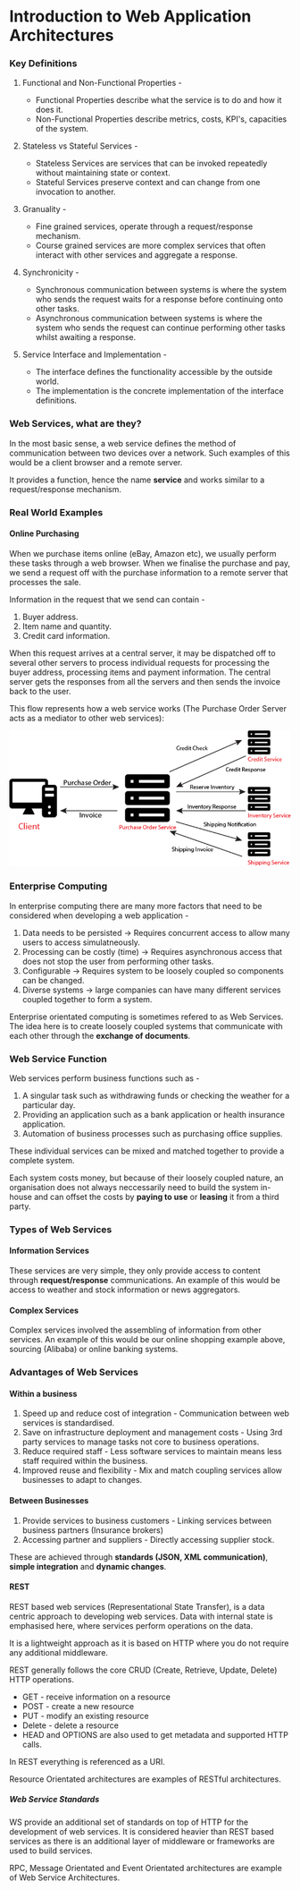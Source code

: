 # Introduction to Web Application Architectures

### Key Definitions
1. Functional and Non-Functional Properties - 
    - Functional Properties describe what the service is to do and how it does it.
    - Non-Functional Properties describe metrics, costs, KPI's, capacities of the system.

2. Stateless vs Stateful Services -
    - Stateless Services are services that can be invoked repeatedly without maintaining state or context.
    - Stateful Services preserve context and can change from one invocation to another.

3. Granuality -
    - Fine grained services, operate through a request/response mechanism.
    - Course grained services are more complex services that often interact with other services and aggregate a response.

4. Synchronicity - 
    - Synchronous communication between systems is where the system who sends the request waits for a response before continuing onto other tasks.
    - Asynchronous communication between systems is where the system who sends the request can continue performing other tasks whilst awaiting a response.

5. Service Interface and Implementation -
    - The interface defines the functionality accessible by the outside world.
    - The implementation is the concrete implementation of the interface definitions. 

### Web Services, what are they?

In the most basic sense, a web service defines the method of communication between two devices over a network. Such examples of this would be a client browser and a remote server.

It provides a function, hence the name **service** and works similar to a request/response mechanism.

### Real World Examples

#### Online Purchasing
When we purchase items online (eBay, Amazon etc), we usually perform these tasks through a web browser. When we finalise the purchase and pay, we send a request off with the purchase information to a remote server that processes the sale.

Information in the request that we send can contain -

1. Buyer address.
2. Item name and quantity.
3. Credit card information.

When this request arrives at a central server, it may be dispatched off to several other servers to process individual requests for processing the buyer address, processing items and payment information. The central server gets the responses from all the servers and then sends the invoice back to the user. 

This flow represents how a web service works (The Purchase Order Server acts as a mediator to other web services):

![alt text][logo]

[logo]: https://github.com/szeyick/webApplicationArchitectures/blob/master/IntroductionToWebArchitectures/resources/WebService.png "Purchasing Web Service"

### Enterprise Computing

In enterprise computing there are many more factors that need to be considered when developing a web application -

1. Data needs to be persisted -> Requires concurrent access to allow many users to access simulatneously.
2. Processing can be costly (time) -> Requires asynchronous access that does not stop the user from performing other tasks.
3. Configurable -> Requires system to be loosely coupled so components can be changed.
4. Diverse systems -> large companies can have many different services coupled together to form a system.

Enterprise orientated computing is sometimes refered to as Web Services. The idea here is to create loosely coupled systems that communicate with each other through the <b>exchange of documents</b>.

### Web Service Function

Web services perform business functions such as -

1. A singular task such as withdrawing funds or checking the weather for a particular day.
2. Providing an application such as a bank application or health insurance application.
3. Automation of business processes such as purchasing office supplies.

These individual services can be mixed and matched together to provide a complete system. 

Each system costs money, but because of their loosely coupled nature, an organisation does not always neccessarily need to build the system in-house and can offset the costs by <b>paying to use</b> or <b>leasing</b> it from a third party.

### Types of Web Services

#### Information Services
These services are very simple, they only provide access to content through **request/response** communications. An example of this would be access to weather and stock information or news aggregators.

#### Complex Services
Complex services involved the assembling of information from other services. An example of this would be our online shopping example above, sourcing (Alibaba) or online banking systems.

### Advantages of Web Services

#### Within a business
1. Speed up and reduce cost of integration - Communication between web services is standardised.
2. Save on infrastructure deployment and management costs - Using 3rd party services to manage tasks not core to business operations.
3. Reduce required staff - Less software services to maintain means less staff required within the business.
4. Improved reuse and flexibility - Mix and match coupling services allow businesses to adapt to changes.

#### Between Businesses
1. Provide services to business customers - Linking services between business partners (Insurance brokers)
2. Accessing partner and suppliers - Directly accessing supplier stock.

These are achieved through **standards (JSON, XML communication)**, **simple integration** and **dynamic changes**.

#### REST

REST based web services (Representational State Transfer), is a data centric approach to developing web services. Data with internal state is emphasised here, where services perform operations on the data.

It is a lightweight approach as it is based on HTTP where you do not require any additional middleware.

REST generally follows the core CRUD (Create, Retrieve,  Update, Delete) HTTP operations.

- GET - receive information on a resource
- POST - create a new resource 
- PUT - modify an existing resource
- Delete - delete a resource 
- HEAD and OPTIONS are also used to get metadata and supported HTTP calls.

In REST everything is referenced as a URI. 

Resource Orientated architectures are examples of RESTful architectures.

##### Web Service Standards

WS provide an additional set of standards on top of HTTP for the development of web services. It is considered heavier than REST based services as there is an additional layer of middleware or frameworks are used to build services.

RPC, Message Orientated and Event Orientated architectures are example of Web Service Architectures.
